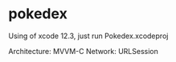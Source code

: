 # pokedex

Using of xcode 12.3, just run Pokedex.xcodeproj

Architecture: MVVM-C
Network: URLSession
